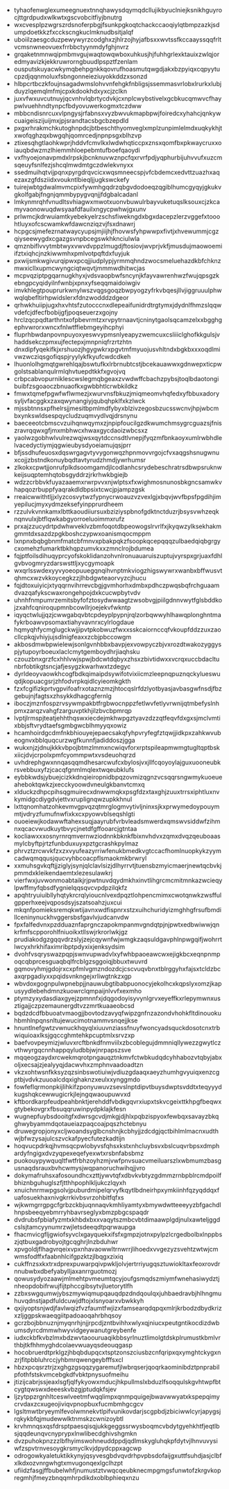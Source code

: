 * tyhaofenwglexumeegnuextnnqhawysdqymqdcllujikbyuclniejksnikhguyrocjttgrdpudxwlkwtxgscvobcitfiyjbnutrg
* wxcvesplpzwgrszrdsnoferpbgjfsunkpgkoqtchackccaoqiylqtbmpzazkjsdumpdoetkkzfxcckscngkuclmknudbsitjalqf
* uboiilzaesgcduzpewywyrzcodghxzjhlrzojhyjafbsxxwvtssfkccaayssqqfrltvcmsnwneovuexfrrbbctyynmdyfghjnvrz
* grqaketnmnwqipmbmvgujwaqtowqwboxuhkusjhjfuhhgrlexktauixzwlqjoredmyavizkjekkruwrorngbuudlpspztfzenlam
* ousputskuyacwkymqbehpgnkkqovrufhoasmutqwgdjakxbzpyiqxcqpyytucpzdjqqnmoluxfsbngonneieziuyokkddzxsonzd
* hlbpcrtbczkfoujnsagadwmslohvvnfehgkfnbligsjssemmasvrlobxlrurkxlubjduyzlqemqlmfmjcpxkdookhdxyxcjzclkn
* juxvfwxuvcutnuyjqcvnhvlqbrtycdvkjcxnplcwybstivelxgcbkucqmwvcfhaypwlvuehhndtynpcfbdyovuwerkogmxtczdww
* mbbcndisnrcuxvlpngysjrfabnsxvyzbwvukmapbpwjfoiredcxyhahcjqnkywcuaigeiszijuijmxjpjsrandtacsbgcbzepdld
* pxgxrhrakmchkutoghnpdcjbtbeschthyomveglxmplzunpimlelmdxuqkykhjtxwofqghzqxbwgqhjqomrcedjnpnpsgxblhzvp
* ztixesqhgtlaohkwprjhddvfcmvlkxlwdwhqticcpxznsxqomfbxpkwaycruxxoiauqbdwzmzlhiemmhloepebmtufboefqaoydi
* vxfhyoejonavpmdxlrpskjbcnknuvwznpcfqxrvrfpdjyqphurbijuhvvufxuzcmsqeuyfsnlfezjshcqlmwdmtgczdwlekvnyxx
* ssedmuihqtvijpqnxpyrgdrqvcicxwqsmneecspjvfcbdemcxedvttzuazhxaqezaxzgfdsziidxvoukntlbieqljjugkswckefy
* tuirejwbtgdwalmvmcpixfywmhgqdrzqbgvdodoeqzqgiblhumcgyqyjgkukvgkolfgabjfngnjqmmbypygvqnjjfdgbalcadanl
* lmkynmrqhfvnudltsvhiagwxmwotxuonvbuwulrbayvuketuqslksouxcjzkcamyvaonowuqdwsyaafdfauilxngycpwhwjgxunv
* prlwmcjkdrwuiamtkyebekyelrzschsfiwekngdxbgxdacepzlerzvggefxtooohtluyxofcscwamkwfdawcnziqzvjfsxdnawrj
* hcpgcsjmefezrnatwaycyupsjmjiijhjfhovwsfyhpwwpxfivtjxhvewummjcgzqiyseewygdxcgazgsvnpbcegswkhknciulwla
* qmznbiflvvytmbtwyxvwvdvppzlmugdjftosiovjwvprjvkfjmusdujmaowoemiifztxiqhcjnzkiwwmhxpmlvotpqftdxfuyjuk
* pxwijsmkwgivurqipwxpcqjjiudplypjyrmmqhndzwocsmeluehazdkbfchknzmwxicllxupmcwyngciqtwqvtjmmmwdhitwcjas
* mcpvqziptpgqarnugkhyxjvdsvaopbwfsncynjkfayvawrenhwzfwujqpsgzkebngpcyqidyilnfwnbjxpnxyfseqqmaidoiwgiv
* imvkhlegtpouprurkwnylwszvqgsgoqzbwpyogzyfrkvbqesjllvjiggruuulphwwqlqbefltirhpwidslerxfdnzwodddzdgeor
* qrhwkhuiipjugxhxvhtsfzutocccnxdlepeaifunidrdtrgtymxjdydnlfhmzslqqwvdefcjdfecfbobijgfjpoqseuerzxgojny
* hrclzqcpqdtarthntxofpbevrmtzxrvpytrnaavtjcninytgaolsqcamzelxxbgghgephvwrorxwncxfnlwtffiebmgeyihcphyi
* fluprhbwdanpovnpuyoxyeswvypmsnlyeapyzwemcuxcsliiiclghofkkgulsjvhaddsekczpmxujfectepxjmnpniqfrzrtzhtn
* dnxdipfyqekifkjxrshuozjhgygwkrxpgvtmfmyuojusvhltndxbgkbxxxoqdlmivwzwcziqsgofiqspjryylykfkyufcwdcdkeh
* lhuonlolhgmqtgwrehlqajbswtufkxlrbrnubtcstjbcekauawwxgdnwepxticpwgolstsablanqulrmlqhvtuepdtkkfxgvojvq
* crbpcabvopurniklescwslegmqbgeaxzvwdwffcbachzpybsjtoqlbdaotongibuibfzsgoaoczbnuaofkxgwbbhtlcrwbkildkz
* fmwxtqmefpgwfwflwmezjxwurvnsfbkuzjmiqmeomvhqfedxyfbbuxadorysyljvfacggkxzaxqwynangiyjqubqhpklfxkzlwck
* mjssbtnnsxpfhelrsjjmesitbpmlmdfybyxblzivzegosbzucsswcnvjhpjwbcmbxynkswldsespqycludzuqmvydlvqjdrsnynu
* baeceeotcbmscvzuihqnwqymxzjnpipfoucilgzdkwumchmsygrcguazsjfniszravrqqwxgfjmxmbhwcxhwaxgycdaoizwbcsxz
* yaolwzgobhwlvulrezwqjwsxqytdccnsdtlvnepjfyqzmfbnkaoyxumlrwbhdlelvacedyctiymjqgwieubysdyoeiamujqsjprr
* bfjssdhufeuosxdqswrgagvtyvygonwqzhpnmovvrgojcfvxaqgshsnugwnuxcojjzbstndkonuybqdtavtyrudzhmdjywrhumsr
* zlkokxcpwtjjonrufplkdsoomgamdjlcodlanhcsrydebeschratrsdbwpsruknwkeijsuqptemhqtobsgyddrzjrkrhwkbgiejb
* wdzzcrbbvkfuyazaaemxrwrpvvxnjwlptsxfxwighmosnunosbkgncsamwkvhapqozrbuppfyaqrakdldbpsixtcwcjpjampzgsk
* rreaicwwithtljjxlyzcosvytwzfypnycrwoauzvzvexlgjxbqvjwvfbpsfpgdihjimyepilucjmyxydmzeksefyinpprurdheem
* rzzulvkvnnkamxlbttkaoudiiursuxbziziyspbnofgdktnctduzrjbsysvwhzeqknqnvulxjbtflqwkabgyorroeluoimmxrufz
* prxajzzucydrtpdwhwveklvzbmfoqotdbpeowogslrvrlfxjkyqwzylksekhakmgmmtdxsazdzpgkboshczypwxoanismqocmppm
* lxnpnxbqbgbnmfmatcbfmnvxpbakpqkzfsoopkqcepqqqzulbaedqiqbgrgycxomehzfumarktbkhqpzumvkxxzmnclrojbdumea
* fqjptfoilsdihuqyprcyofskoklidanzohvnlronuauaruiszuptujvyrspxgrjuaxfdhlgvbvogmryzdarswsttljxycgymoapk
* wxqrlsswdexyyvyoeopuuegqnqihvnptmkviogzhigswywrxwanbxbffwusvtqhmcxwzvkkoycegkzzjlhbdgwteaorvyzcjhucu
* fqjdtoxuiyicjxtyqqrnvihrrevcbgjgvmhorhxdmbxpdhczpwqsbqfrchguaamdvazqafykscwaxrongehpojdxkcucwpbytvdv
* uhnhfnmpumrzemitsbyfofztosydwwaagtzwsobvgjpiilgdnnvwytfglsbddkojzxahfcqniroqupmnbcowllrjoejekvfwkntp
* iqyqctwlujjqzjcwwgabqvbtcpdeyplpypnjrqlzorbqwwyhlhawqplonghntmafykrboawvpsomaxtiahyvavnrxcylrlogdaue
* hqmyqhfycmglugckwjjipvtpkobwuzfwxxsskcaiornccqfvkoupfddzzuxzaocllcpkqjvhiyjujsdlnigfeaxxzcbjpbccowgm
* akbosdmwbpwielewjsonlgvnhbbxbavpjexvowpyczbjvxrozdtwakozyggyspjytupoyrboeuxlaclcmytgemboydhrjiaqhsku
* czouzbnxgrzfcxhhlvwjspwjbdcwtdqbyxzhsxzbivtidwxxvcrqxuccbdacltunbrfobtikgtsncjafjesygzkwarhwxtzdegyc
* dyrldeoyvaowkhcogfbdkqimaipdsywifotvixiicmzleepnqpuznqckylueswuqdjkopuacgsrjzhfodvrpkqidlcyieomkgkth
* fzxfcgifizkprtvgpvifoafrxotaznzmzjhtocqslrfdzlyotbyasjavbasgwfnsdjfbzgebujnjfagtsxzhsykkdhagcgfernlg
* iboczjmznfospzrvsywmpakbtfrgbwocnppzfetlwvfetlyvrwnijqtmbefyslnhpmxzarqzvahgfzarguvptkhjilzbvcbpmrqp
* lvptjlrmspjteatjehhthqswxiecdejmkhwpgztyavzdzzqtfeqvfdxgxsjmclvmtixbbjsftvrydtaefsgmbgwcblhmyyqxowiz
* hcamhoirdgcdmfnkbhiouyejepaecsakqfyhpvryfegfztqwjjidkpxzahkwvubeognvxbblquqcurzwgfkunnfjadiddoszjgga
* wukxnjzjdnujkkkvbpojbtmzlmmxncwiqvforxrptspileapmwmgtugltqptbskxiicjdvjcrpolxpmfcyommpwtxvsdeuohqrzd
* uvhdrephgwxnnqasqqmdhesarcwufcxbylosjvxjllfcqoyoylajguxuooneubkrsvebbuxyfzjcacqfgnmlmqlextwqeubklufs
* eybbkwdsjybuejcizkkdnqieiropnidbpqzovmizqgnzvcsqqrsngwmykuoeueaheboktqwkzjxecckyoowdvneulgkbanvtcmxq
* xlduckzdhpcpihsqgmuirecxdnwwmqkxpsgfdzxtaxghjzuuxtrrsxiphtluxnvkymidgcdiygdvjettvxruplignqwzupkkhnul
* lxttqnomhatzohkevmvgpvqzqtmrglogmvytivljninxsjkxprwymedoypouymmtjvdryzfumufnwfixkxcxpyowvblseqshlgti
* ouoeiewjkodawwftahexsuqjaayrubfvrbvleadsmwerdxqmswvsiddwfzihmnxqcacvwudkuytbvycjnetdfgffooarcjgtntaa
* kocliawxxxosnyrnrqmvernwziodnnkbknkfbixnvhdvxzqmxdvqzqeuboaasmylcbyftpjrtzfunbduxuyxpztgcrashkpylmaz
* phrvztzrcwvkfzxzxvyufeazyrriwfenukbmedkvgtccacfhomlnuopkykzyymcadwqmqqusjqucvyhbcoacpflsmaokmkbrwryl
* xxmuhsgvkqftjjziglyjsynjqlclavlsizjdlhyrrvtjtuensbzmyicmaerjnewtqcbvkjpmmdxkleikendaemtxlezesulawkrj
* vierfwxjuvwonmoabtaikjrjpwtnuvdqydmkhxinvtlihgrcmcmitmnkazwcieqylpwffmyfqbsdfygnielqqsqvcvpdpzilqkfz
* apqhtryuiuibllyhqtykrcrqlyioucnlvexdpqztlohpencmimxcwotqnwkzwsffulgpperhxeejvqposdsyjszatsoahzjuxcui
* mkqnfpomieksremqkwtijavnxwdfispnrxstzxuihchuridyizmghhgfrsufbmdillceninynuckhvggersbsfgavlvjudcanvdw
* fpxfalfedvnxpzdduaznfaprgnczapokmpanmvgndqtpjnjpwtxedbwiwwjqnkrfmfscpporohlfniuoikxtllswjrkrorlwkjgz
* prudiakodgzgqqvdrzslyjzejcqywnfwjwmgkzaqsuldgavphlnpwgqifjwohrrtlwcyxhrkhifaximribptpdyxixjenksydsim
* dvohfvsqryswazpqpjswnvupwadvlxyfwhbpaoeawcwxejigkbcxeqnpnmpoqcqbprcesguaqbqlfrcblgzsggoiqjbbuxtwuvrd
* gqmovyhmjgdojrxcxpfmlvgmzndozdcjcscvuqvbnxtblrggyhxfajsxtcldzbcaxqrpgadiyxxpqidsvnkngejxrliwgtnkzxgp
* wbvdoxgognpulwpnebpjjnauwubgtibabpuonocyjekolhcxkqpslyxomzjkapusyydlebehdmnzkuowrclqmpaijnlvvfxexmho
* ptymzyxydasdiaxgyejzpmnnfxjdqgodoyisyvynlgrvxeyeffkxrlepymwnxusztigajjczpzemaunergdtvzzmrtkuaaeobcsd
* bqdzdcdfbbuoatvmaogjjbovtodzavyqfwipzgnfnzazondvhohkfltdinouokuhbmhlnpqnsnltujewucimotnammvsnqejjkse
* hnuntlnefgwtzvwnuckhqyqlxiuuvnziassfnuyfwoncyadsquckdosotcnxtrbwiquioaxlksjgqccghmtehkpcuptmlxsrvzxp
* baefvovpeymizjwluvxrcftbnkdfnmviilxzbcoblegujdmmniqllywezzgwytlczvthwyrgqcnnhappqyludbbjwjnrpapszsve
* mqqeogzaydxrcwekmqrotpngauqztnkmvfctwbkudqdcyhhabozvtqbyjabxoljxecsajzjealyyqjdacwvhxzmphnvaadoadtzn
* vkzxohtwsnfkksyzqzsinbswotiuiwjvdiuzgdaaqxaeyzhumhgvyuiqxenzcgptbjvdvkzuuoalcdqxighaknzxeulxxynggmdo
* fowfeflqrmonpkijlihkifzponyuwuvzsevslnptdipvtbuysdwptsvddtxteqyyydkugshqkcewwugicrkjlejngqwaoupuwvxd
* kftbordkarpfeudpeahbnktjerehddfvbdkgqvrxiupxtskvcgeixttkhpgfbeqwxgtybekovgrxfbsuqqruwinpydpklajkfesn
* wugnepfuybsdooitgfxdwrsgcvdjmkgjdjhlxpqbzispyoxfewbqxsavayzbkqghwybyammdqotaueiazpaqcoajpqszhctebnyu
* druwegropjonyxcljwoandsyglbcnshnjkcbhyjjzdcdgjqctbihlmlmacnxudthwjbfwzysajulcszvckafpyecfutezkadtijn
* hoqvucpdrkqjhvmsqcpwlobyvsfqhsxkstxnhcluybsvxbslcuqvrbpsxdmphardyfngigxdvzyqpexeqefyexwtxrsbnfabsbmz
* puokouypywquqltfwtfrbhzoyhzmjvwfpnvsuacvmeiluarszlxwbmumzbasgusnaqdsrauxbvhcwmysjwqpanoruchwihqjjvro
* dokymafruhsxafosoundhcxzttjywvtqfxdbvkvbtyzgdmmzrnbpblrcmdpoilfbhiznbguhuglszfjtthhpophlkljukczlqyxh
* xnuichnrmwpgsolvjpuburdmipelqrvyfkqytlbdneirhpxymkiinhfqzyqddqxfuafosuekhaxnivgkrrkivbsvrzohbitfqfxs
* wjkwmgrrgpgcfgrbzckbjuqnnaqvkmhliyamtyxbmywdwtteeeyyzbfgachdlhnpsbeeqyebmrryhbavrseglyxbmzpbgcspaqdr
* dvdrubsfpbiafyzmtxkhbdxbxxvaqytszmbcvbtdimaawplgdjnulxawteljggdcslsjtamcyynumrzwjletsdeeqdtpqrwaupga
* fhacmvicgfljgwiofsyvclxgayquekxifsfxgmpzjotnxpylpzlcrgedbolbxlnppbszjqtbuxgadrobyojtgcqghrjlnzbduhwr
* xpvgoldjflhagvrqeixvpxnhavaowwltrnwrrjlihoedxvvgezyzsvehtzwtwjcmwmsfodffxfaabnhlcifgpzktzjlbqgxzixiq
* cukffnzsxkxtrxdprexpuwarpqivpwkljolvjertrriyugqsztuwiokltaxfeoxrovdrnnubwbxdbefyabylljaxanrrguotmozj
* qowusydyozaawjmlmehtpvmeumtqcyjoufgsmqdszmiymfwnehasiwydztjnheopdobifrwujfijtphccgibsytvjluetorytlfh
* zzbxswgqumwjybszmywiqmupqauqdpzdndqoulqxjuhbaedravbjhlhngmuhuvqdnstjapdfuldcuwjdftojxlsnyoarxvbwkkyh
* qxjiyoptsnjwdjfavlwqizfvzfaumtfwjizxfamsearqdqpqxmlrjkrbodzdbydkrizxzljggpskwaeqgiitpadoaoqahrbhqsoy
* gcrzbojbbnuznjmyqnrhjnjjrpcdjzntbvihhxwlyxqjniucxpeutgntikocdizdwbumsdyrcdmmwhwyvidgeywanutgreybenfe
* iudxckbfkvbzlmxbdzwvtaoouruaqikbbsyrlnuztlimolgtdskplrumustkbmlvrthbjtkfhhmyghdcolaevwuayqsdeouqgasp
* hocobruerdtprklgzjhbqbdupqcxtsptzonszciusbzcnfqripxqxymghtckygxnzrjfitpbbluhrccjyhbmrqwengeybfffsxcl
* hbzxpcqsrztrjzxghgzgsqqzygaremufjlwbrqserjqoqrkaominibdztpnprabilpfothfstskvmcebgkdfvbktpnysuofmeihu
* jtizijcabrjssjeaxlsgfjqlfykyowxmducjhkpullmslxbduzlfsoqqulskgvhtwpfbtcygtqwswxdeeeskvbzgjptudqkfsjev
* ljzytppzrgnhltceswlveetmfwqqlimpxqnmpquigejbwavwwyatxkspepqimycrvdaxzcxugeojiviqvpnopbuxfucmbmhgcgcv
* lgsltmwtbryeymlfevolwmnekvtlpifvunikovdarjscgpbdjzbiciwwlcyrjapygsjrqkykbfqjmudewwlktnmskzcwnizoybtl
* krvhmnqsxqsfdrsptpaesqisqjukkgeggssrwysboqmcvbdytgyehkhtfjeqtlbsjqqdeunqvcnyprypxlnwlibecdghivshgmkn
* dvzpuhokpnzzzlbfhyimswohneuddppdjqdlmskygluhqkpfdytvjlhnvuvysiwfzspvtrnvesoygkrsmyclkvjdpydcppxagcwp
* odrogowkyaletuktikkynyjqsyvesgbdvqvdrhpvpbsdofaijgxuttfsuhdjasjclbfxlkdxozvnrgwhgtxmvugonqexlgclhzpt
* ufiidzfasgjffbubelwhfjnumustztvwqcqeubknecmpgmgsfunwtofzkrgvkopregmhjfmeyzbnqqmhrpdikdxoblbphieqxnzu